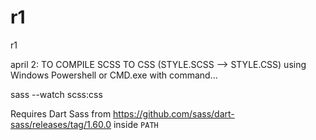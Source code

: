 # r1
 r1

april 2: 
TO COMPILE SCSS TO CSS (STYLE.SCSS --> STYLE.CSS)
using Windows Powershell or CMD.exe with command...

  sass --watch scss:css

Requires Dart Sass from https://github.com/sass/dart-sass/releases/tag/1.60.0 inside `PATH`
